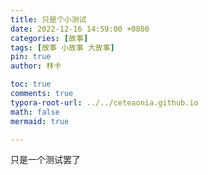 ```yaml
---
title: 只是个小测试
date: 2022-12-16 14:59:00 +0800
categories: [故事]
tags: [故事 小故事 大故事]
pin: true
author: 林卡

toc: true
comments: true
typora-root-url: ../../ceteaonia.github.io
math: false
mermaid: true

---
```


只是一个测试罢了
